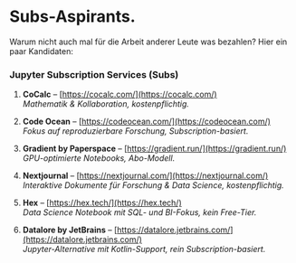 # Subs-Aspirants.
Warum nicht auch mal für die Arbeit anderer Leute was bezahlen? Hier ein paar Kandidaten:

### **Jupyter Subscription Services (Subs)**  
1. **CoCalc** – [https://cocalc.com/](https://cocalc.com/)  
   _Mathematik & Kollaboration, kostenpflichtig._  

2. **Code Ocean** – [https://codeocean.com/](https://codeocean.com/)  
   _Fokus auf reproduzierbare Forschung, Subscription-basiert._  

3. **Gradient by Paperspace** – [https://gradient.run/](https://gradient.run/)  
   _GPU-optimierte Notebooks, Abo-Modell._  

4. **Nextjournal** – [https://nextjournal.com/](https://nextjournal.com/)  
   _Interaktive Dokumente für Forschung & Data Science, kostenpflichtig._  

5. **Hex** – [https://hex.tech/](https://hex.tech/)  
   _Data Science Notebook mit SQL- und BI-Fokus, kein Free-Tier._  

6. **Datalore by JetBrains** – [https://datalore.jetbrains.com/](https://datalore.jetbrains.com/)  
   _Jupyter-Alternative mit Kotlin-Support, rein Subscription-basiert._  

